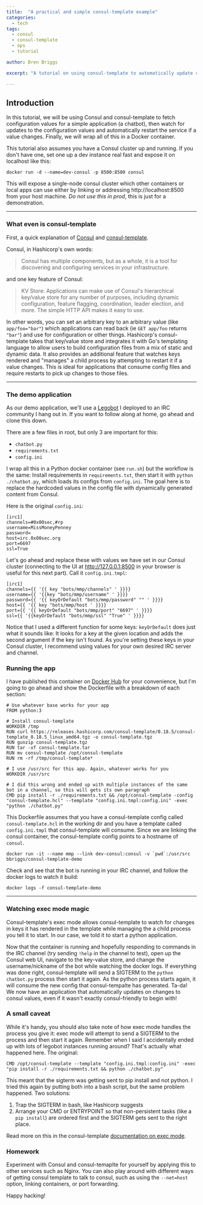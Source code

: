 ```yaml
---
title:  "A practical and simple consul-template example"
categories:
  - tech
tags:
  - consul
  - consul-template
  - ops
  - tutorial

author: Bren Briggs

excerpt: "A tutorial on using consul-template to automatically update configurations in your docker containers"

---
```


## Introduction

In this tutorial, we will be using Consul and consul-template to fetch configuration values for a simple application (a chatbot), then watch for updates to the configuration values and automatically restart the service if a value changes. Finally, we will wrap all of this in a Docker container.

This tutorial also assumes you have a Consul cluster up and running. If you don't have one, set one up a dev instance real fast and expose it on localhost like this:

```
docker run -d --name=dev-consul -p 8500:8500 consul
```

This will expose a single-node consul cluster which other containers or local apps can use either by linking or addressing http://localhost:8500 from your host machine. *Do not use this in prod*, this is just for a demonstration.

-------

### What even is consul-template

First, a quick explanation of [Consul](https://www.consul.io/) and [consul-template](https://github.com/hashicorp/consul-template). 

Consul, in Hashicorp's own words: 

> Consul has multiple components, but as a whole, it is a tool for discovering and configuring services in your infrastructure. 

and one key feature of Consul:

> KV Store: Applications can make use of Consul's hierarchical key/value store for any number of purposes, including dynamic configuration, feature flagging, coordination, leader election, and more. The simple HTTP API makes it easy to use.

In other words, you can set an arbitrary key to an arbitrary value (like `app/foo="bar"`) which applications can read back (ie `GET app/foo` returns `"bar"`) and use for configuration or other things. Hashicorp's consul-template takes that key/value store and integrates it with Go's templating language to allow users to build configuration files from a mix of static and dynamic data. It also provides an additional feature that watches keys rendered and "manages" a child process by attempting to restart it if a value changes. This is ideal for applications that consume config files and require restarts to pick up changes to those files. 

-------

### The demo application

As our demo application, we'll use a [Legobot](https://github.com/bbriggs/MissMoneyPenney) I deployed to an IRC community I hang out in. If you want to follow along at home, go ahead and clone this down.

There are a few files in root, but only 3 are important for this: 
 - `chatbot.py`
 - `requirements.txt`
 - `config.ini`

I wrap all this in a Python docker container (see `run.sh`) but the workflow is the same: Install requirements in `requirements.txt`, then start it with `python ./chatbot.py`, which loads its configs from `config.ini`. The goal here is to replace the hardcoded values in the config file with dynamically generated content from Consul. 

Here is the original `config.ini`:

```
[irc1]
channels=#0x00sec,#rp
username=MissMoneyPenney
password=
host=irc.0x00sec.org
port=6697
ssl=True
```

Let's go ahead and replace these with values we have set in our Consul cluster (connecting to the UI at http://127.0.0.1:8500 in your browser is useful for this next part). Call it `config.ini.tmpl`:

```
[irc1]
channels={{ '{{ key "bots/mmp/channels" ' }}}}
username={{ '{{key "bots/mmp/username" ' }}}}
password={{ '{{ keyOrDefault "bots/mmp/password" "" ' }}}}
host={{ '{{ key "bots/mmp/host ' }}}}
port={{ '{{ keyOrDefault "bots/mmp/port" "6697" ' }}}}
ssl={{ '{{keyOrDefault "bots/mmp/ssl" "True" ' }}}}
```

Notice that I used a different function for some keys: `keyOrDefault` does just what it sounds like: It looks for a key at the given location and adds the second argument if the key isn't found. As you're setting these keys in your Consul cluster, I recommend using values for your own desired IRC server and channel.

### Running the app

I have published this container on [Docker Hub](https://hub.docker.com/r/bbriggs/consul-template-demo/) for your convenience, but I'm going to go ahead and show the Dockerfile with a breakdown of each section:

```
# Use whatever base works for your app
FROM python:3

# Install consul-template
WORKDIR /tmp
RUN curl https://releases.hashicorp.com/consul-template/0.18.5/consul-template_0.18.5_linux_amd64.tgz -o consul-template.tgz
RUN gunzip consul-template.tgz
RUN tar -xf consul-template.tar
RUN mv consul-template /opt/consul-template
RUN rm -rf /tmp/consul-template*

# I use /usr/src for this app. Again, whatever works for you
WORKDIR /usr/src

# I did this wrong and ended up with multiple instances of the same bot in a channel, so this will gets its own paragraph
CMD pip install -r ./requirements.txt && /opt/consul-template -config "consul-template.hcl" --template "config.ini.tmpl:config.ini" -exec "python ./chatbot.py"
```

This Dockerfile assumes that you have a consul-template config called `consul-template.hcl` in the working dir and you have a template called `config.ini.tmpl` that consul-template will consume. Since we are linking the consul container, the consul-template config points to a hostname of `consul`.

```
docker run -it --name mmp --link dev-consul:consul -v `pwd`:/usr/src bbriggs/consul-template-demo
```

Check and see that the bot is running in your IRC channel, and follow the docker logs to watch it build:

```
docker logs -f consul-template-demo
```
---------

### Watching exec mode magic

Consul-template's exec mode allows consul-template to watch for changes in keys it has rendered in the template while managing the a child process you tell it to start. In our case, we told it to start a python application.

Now that the container is running and hopefully responding to commands in the IRC channel (try sending `!help` in the channel to test), open up the Consul web UI, navigate to the key-value store, and change the username/nickname of the bot while watching the docker logs. If everything was done right, consul-template will send a SIGTERM to the `python chatbot.py` process then start it again. As the python process starts again, it will consume the new config that consul-tempalte has generated. Ta-da! We now have an application that automatically updates on changes to consul values, even if it wasn't exactly consul-friendly to begin with!

### A small caveat

While it's handy, you should also take note of how exec mode handles the process you give it: exec mode will attempt to send a SIGTERM to the process and then start it again. Remember when I said I accidentally ended up with lots of legobot instances running around? That's actually what happened here. The original:

```
CMD /opt/consul-template --template "config.ini.tmpl:config.ini" -exec "pip install -r ./requirements.txt && python ./chatbot.py"
```

This meant that the sigterm was getting sent to pip install and not python. I tried this again by putting both into a bash script, but the same problem happened. Two solutions:
  1. Trap the SIGTERM in bash, like Hashicorp suggests
  1. Arrange your CMD or ENTRYPOINT so that non-persistent tasks (like a `pip install`) are ordered first and the SIGTERM gets sent to the right place.

Read more on this in the consul-template [documentation on exec mode](https://github.com/hashicorp/consul-template#exec-mode).

### Homework

Experiment with Consul and consul-temaplte for yourself by applying this to other services such as Nginx. You can also play around with different ways of getting consul template to talk to consul, such as using the `--net=host` option, linking containers, or port forwarding.

Happy hacking!
